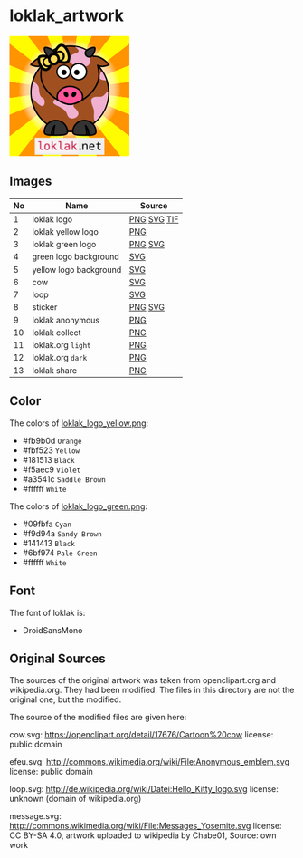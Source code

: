# loklak_artwork

![alt text](/website%20images/loklak_sticker_yellow.png "loklak logo")

## Images

No | Name | Source
---|------|-------
1  | loklak logo | [PNG](/website%20images/loklak_sticker_yellow.png) [SVG](/svg/loklak_logo.svg) [TIF](/svg/loklak_logo.tif)
2  | loklak yellow logo | [PNG](/png/loklak_logo_yellow.png)
3  | loklak green logo  | [PNG](/png/loklak_logo_green.png) [SVG](/svg/loklak_sticker_green.svg)
4  | green logo background | [SVG](/svg/loklak_background_green.svg)
5  | yellow logo background | [SVG](/svg/loklak_background_yellow.svg)
6  | cow | [SVG](/svg/cow.svg)
7  | loop  | [SVG](/svg/loop.svg)
8  | sticker | [PNG](/website%20images/loklak_sticker_yellow.png) [SVG](/svg/loklak_sticker.svg)
9  | loklak anonymous | [PNG](/website%20images/loklak_anonymous.png)
10 | loklak collect | [PNG](/website%20images/loklak_collect.png)
11 | loklak.org `light` | [PNG](/website%20images/loklak_org.png)
12 | loklak.org `dark` | [PNG](/website%20images/loklak_org_black.png)
13 | loklak share | [PNG](/website%20images/loklak_share.png)

## Color

The colors of [loklak_logo_yellow.png](/png/loklak_sticker_yellow.png):



- #fb9b0d `Orange`
- #fbf523 `Yellow`
- #181513 `Black`
- #f5aec9 `Violet`
- #a3541c `Saddle Brown`
- #ffffff `White`

The colors of [loklak_logo_green.png](/png/loklak_sticker_green.png):

- #09fbfa `Cyan`
- #f9d94a `Sandy Brown`
- #141413 `Black`
- #6bf974 `Pale Green`
- #ffffff `White`


## Font

The font of loklak is:

- DroidSansMono

## Original Sources

The sources of the original artwork was taken from openclipart.org and wikipedia.org. They had been modified. The files in this directory are not the original one, but the modified.

The source of the modified files are given here:

cow.svg:
https://openclipart.org/detail/17676/Cartoon%20cow
license: public domain

efeu.svg:
http://commons.wikimedia.org/wiki/File:Anonymous_emblem.svg
license: public domain

loop.svg:
http://de.wikipedia.org/wiki/Datei:Hello_Kitty_logo.svg
license: unknown (domain of wikipedia.org)

message.svg:
http://commons.wikimedia.org/wiki/File:Messages_Yosemite.svg
license: CC BY-SA 4.0, artwork uploaded to wikipedia by Chabe01, Source: own work
